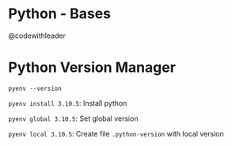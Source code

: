 # Python - Bases

@codewithleader

# Python Version Manager

`pyenv --version`

`pyenv install 3.10.5`: Install python

`pyenv global 3.10.5`: Set global version

`pyenv local 3.10.5`: Create file `.python-version` with local version

